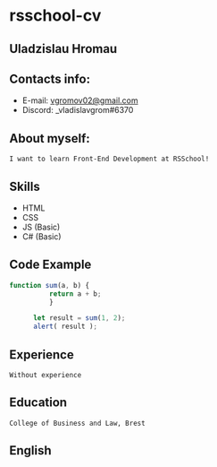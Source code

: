 # rsschool-cv

## Uladzislau Hromau

## Contacts info:
* E-mail: vgromov02@gmail.com
* Discord: _vladislavgrom#6370

## About myself:

    I want to learn Front-End Development at RSSchool!

## Skills
* HTML
* CSS
* JS (Basic)
* C# (Basic)

## Code Example

  ``` javascript 
  function sum(a, b) {
            return a + b;
            }

        let result = sum(1, 2);
        alert( result );
   ```
        
    

## Experience

    Without experience

## Education

    College of Business and Law, Brest 

## English

    
